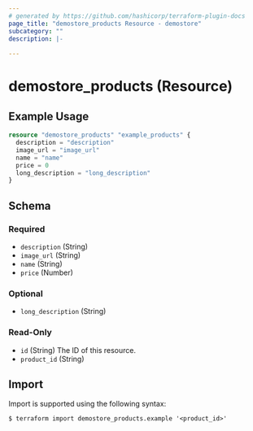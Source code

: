 ```yaml
---
# generated by https://github.com/hashicorp/terraform-plugin-docs
page_title: "demostore_products Resource - demostore"
subcategory: ""
description: |-
  
---
```


# demostore_products (Resource)



## Example Usage

```terraform
resource "demostore_products" "example_products" {
  description = "description"
  image_url = "image_url"
  name = "name"
  price = 0
  long_description = "long_description"
}
```

<!-- schema generated by tfplugindocs -->
## Schema

### Required

- `description` (String)
- `image_url` (String)
- `name` (String)
- `price` (Number)

### Optional

- `long_description` (String)

### Read-Only

- `id` (String) The ID of this resource.
- `product_id` (String)

## Import

Import is supported using the following syntax:

```shell
$ terraform import demostore_products.example '<product_id>'
```
